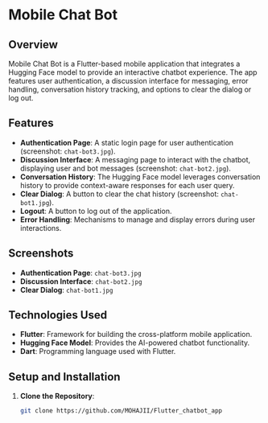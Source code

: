 # Mobile Chat Bot

## Overview
Mobile Chat Bot is a Flutter-based mobile application that integrates a Hugging Face model to provide an interactive chatbot experience. The app features user authentication, a discussion interface for messaging, error handling, conversation history tracking, and options to clear the dialog or log out.

## Features
- **Authentication Page**: A static login page for user authentication (screenshot: `chat-bot3.jpg`).
- **Discussion Interface**: A messaging page to interact with the chatbot, displaying user and bot messages (screenshot: `chat-bot2.jpg`).
- **Conversation History**: The Hugging Face model leverages conversation history to provide context-aware responses for each user query.
- **Clear Dialog**: A button to clear the chat history (screenshot: `chat-bot1.jpg`).
- **Logout**: A button to log out of the application.
- **Error Handling**: Mechanisms to manage and display errors during user interactions.

## Screenshots
- **Authentication Page**: `chat-bot3.jpg`
- **Discussion Interface**: `chat-bot2.jpg`
- **Clear Dialog**: `chat-bot1.jpg`

## Technologies Used
- **Flutter**: Framework for building the cross-platform mobile application.
- **Hugging Face Model**: Provides the AI-powered chatbot functionality.
- **Dart**: Programming language used with Flutter.

## Setup and Installation
1. **Clone the Repository**:
   ```bash
   git clone https://github.com/MOHAJII/Flutter_chatbot_app
